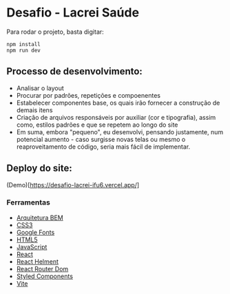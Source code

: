 <h1>Desafio - Lacrei Saúde</h1>
Para rodar o projeto, basta digitar:

```
npm install
npm run dev
```

<h2> Processo de desenvolvimento:</h2>

- Analisar o layout
- Procurar por padrões, repetições e compoenentes
- Estabelecer componentes base, os quais irão fornecer a construção de demais itens
- Criação de arquivos responsáveis por auxiliar (cor e tipografia), assim como, estilos padrões e que se repetem ao longo do site
- Em suma, embora "pequeno", eu desenvolvi, pensando justamente, num potencial aumento - caso surgisse novas telas ou mesmo o reaproveitamento de código, seria mais fácil de implementar.

<h2>Deploy do site: </h2>

(Demo)[https://desafio-lacrei-ifu6.vercel.app/]
<h3>Ferramentas</h3>

- [Arquitetura BEM](https://en.bem.info/methodology/css/)
- [CSS3](https://developer.mozilla.org/pt-BR/docs/Web/CSS)
- [Google Fonts](https://fonts.google.com)
- [HTML5](https://developer.mozilla.org/pt-BR/docs/Web/HTML)
- [JavaScript](https://developer.mozilla.org/pt-BR/docs/Web/JavaScript)
- [React](https://react.dev/)
- [React Helment](https://www.npmjs.com/package/react-helmet)
- [React Router Dom](https://reactrouter.com/en/main)
- [Styled Components](https://styled-components.com/)
- [Vite](https://vitejs.dev/)
  

